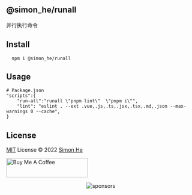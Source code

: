 ## @simon_he/runall 
并行执行命令

## Install
```
  npm i @simon_he/runall 
```

## Usage
```
# Package.json
"scripts":{
    "run-all":"runall \"pnpm lint\"  \"pnpm i\"",
    "lint": "eslint . --ext .vue,.js,.ts,.jsx,.tsx,.md,.json --max-warnings 0 --cache",
}
```


## License
[MIT](./LICENSE) License © 2022 [Simon He](https://github.com/Simon-He95)

<a href="https://github.com/Simon-He95/sponsor" target="_blank"><img src="https://cdn.buymeacoffee.com/buttons/default-orange.png" alt="Buy Me A Coffee" style="height: 51px !important;width: 217px !important;" ></a>


<span><div align="center">![sponsors](https://www.hejian.club/images/sponsors.jpg)</div></span>
